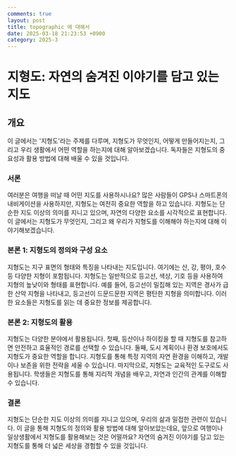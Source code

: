 ```yaml
---
comments: true
layout: post
title: topographic 에 대해서
date: 2025-03-18 21:23:53 +0900
category: 2025-3
---
```


# 지형도: 자연의 숨겨진 이야기를 담고 있는 지도

## 개요
이 글에서는 '지형도'라는 주제를 다루며, 지형도가 무엇인지, 어떻게 만들어지는지, 그리고 우리 생활에서 어떤 역할을 하는지에 대해 알아보겠습니다. 독자들은 지형도의 중요성과 활용 방법에 대해 배울 수 있을 것입니다.

### 서론
여러분은 여행을 떠날 때 어떤 지도를 사용하시나요? 많은 사람들이 GPS나 스마트폰의 내비게이션을 사용하지만, 지형도는 여전히 중요한 역할을 하고 있습니다. 지형도는 단순한 지도 이상의 의미를 지니고 있으며, 자연의 다양한 요소를 시각적으로 표현합니다. 이 글에서는 지형도가 무엇인지, 그리고 왜 우리가 지형도를 이해해야 하는지에 대해 이야기해보겠습니다.

### 본론 1: 지형도의 정의와 구성 요소
지형도는 지구 표면의 형태와 특징을 나타내는 지도입니다. 여기에는 산, 강, 평야, 호수 등 다양한 지형이 포함됩니다. 지형도는 일반적으로 등고선, 색상, 기호 등을 사용하여 지형의 높낮이와 형태를 표현합니다. 예를 들어, 등고선이 밀집해 있는 지역은 경사가 급한 산악 지형을 나타내고, 등고선이 드문드문한 지역은 평탄한 지형을 의미합니다. 이러한 요소들은 지형도를 읽는 데 중요한 정보를 제공합니다.

### 본론 2: 지형도의 활용
지형도는 다양한 분야에서 활용됩니다. 첫째, 등산이나 하이킹을 할 때 지형도를 참고하면 안전하고 효율적인 경로를 선택할 수 있습니다. 둘째, 도시 계획이나 환경 보호에서도 지형도가 중요한 역할을 합니다. 지형도를 통해 특정 지역의 자연 환경을 이해하고, 개발이나 보존을 위한 전략을 세울 수 있습니다. 마지막으로, 지형도는 교육적인 도구로도 사용됩니다. 학생들은 지형도를 통해 지리적 개념을 배우고, 자연과 인간의 관계를 이해할 수 있습니다.

### 결론
지형도는 단순한 지도 이상의 의미를 지니고 있으며, 우리의 삶과 밀접한 관련이 있습니다. 이 글을 통해 지형도의 정의와 활용 방법에 대해 알아보았는데요, 앞으로 여행이나 일상생활에서 지형도를 활용해보는 것은 어떨까요? 자연의 숨겨진 이야기를 담고 있는 지형도를 통해 더 넓은 세상을 경험할 수 있을 것입니다.